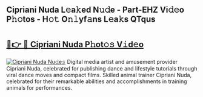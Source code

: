 ## Cipriani Nuda L𝚎a𝚔ed N𝚞𝚍e - Part-EHZ Vi𝚍𝚎o P𝚑𝚘tos - H𝚘𝚝 O𝚗𝚕yf𝚊ns L𝚎a𝚔s QTqus

# <h2><a href="http://kfdca0.oniu.top/?m=Cipriani+Nuda">🔗👉 🔴 Cipriani Nuda P𝚑ot𝚘𝚜 V𝚒d𝚎o</a></h2>

[![Cipriani Nuda Nu𝚍e𝚜](https://i.imgur.com/0qMVB7G.gif)](http://kfdca0.oniu.top/?m=Cipriani+Nuda)
Digital media artist and amusement provider Cipriani Nuda, celebrated for publishing dance and lifestyle tutorials through viral dance moves and compact films. Skilled animal trainer Cipriani Nuda, celebrated for their remarkable abilities and accomplishments in training animals for performances.  
